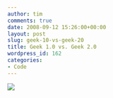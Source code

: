 ```yaml
---
author: tim
comments: true
date: 2008-09-12 15:26:00+00:00
layout: post
slug: geek-10-vs-geek-20
title: Geek 1.0 vs. Geek 2.0
wordpress_id: 162
categories:
- Code
---
```


[![](http://farm4.static.flickr.com/3044/2780453718_16d3121d13_o.gif)](http://spotonce.com/story.php?title=Geek_1-0_vs-_Geek_2-0__Pic)
